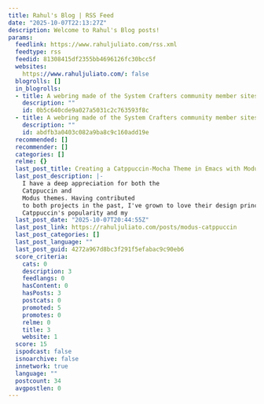 ```yaml
---
title: Rahul's Blog | RSS Feed
date: "2025-10-07T22:13:27Z"
description: Welcome to Rahul's Blog posts!
params:
  feedlink: https://www.rahuljuliato.com/rss.xml
  feedtype: rss
  feedid: 81308415df2355bb4696126fc30bcc5f
  websites:
    https://www.rahuljuliato.com/: false
  blogrolls: []
  in_blogrolls:
  - title: A webring made of the System Crafters community member sites.
    description: ""
    id: 0b5c640cde9a027a5031c2c763593f8c
  - title: A webring made of the System Crafters community member sites.
    description: ""
    id: abdfb3a0403c082a9ba8c9c160add19e
  recommended: []
  recommender: []
  categories: []
  relme: {}
  last_post_title: Creating a Catppuccin-Mocha Theme in Emacs with Modus Themes
  last_post_description: |-
    I have a deep appreciation for both the
    Catppuccin and
    Modus themes. Having contributed
    to both projects in the past, I've grown to love their design principles.
    Catppuccin's popularity and my
  last_post_date: "2025-10-07T20:44:55Z"
  last_post_link: https://rahuljuliato.com/posts/modus-catppuccin
  last_post_categories: []
  last_post_language: ""
  last_post_guid: 4272a967d8bc3f291f5efabac9c90eb6
  score_criteria:
    cats: 0
    description: 3
    feedlangs: 0
    hasContent: 0
    hasPosts: 3
    postcats: 0
    promoted: 5
    promotes: 0
    relme: 0
    title: 3
    website: 1
  score: 15
  ispodcast: false
  isnoarchive: false
  innetwork: true
  language: ""
  postcount: 34
  avgpostlen: 0
---
```

